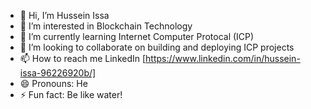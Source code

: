 - 👋 Hi, I’m Hussein Issa
- 👀 I’m interested in Blockchain Technology
- 🌱 I’m currently learning Internet Computer Protocal (ICP)
- 💞️ I’m looking to collaborate on building and deploying ICP projects
- 📫 How to reach me LinkedIn [https://www.linkedin.com/in/hussein-issa-96226920b/]
- 😄 Pronouns: He
- ⚡ Fun fact: Be like water!

<!---
husseynSmokeR/husseynSmokeR is a ✨ special ✨ repository because its `README.md` (this file) appears on your GitHub profile.
You can click the Preview link to take a look at your changes.
--->
